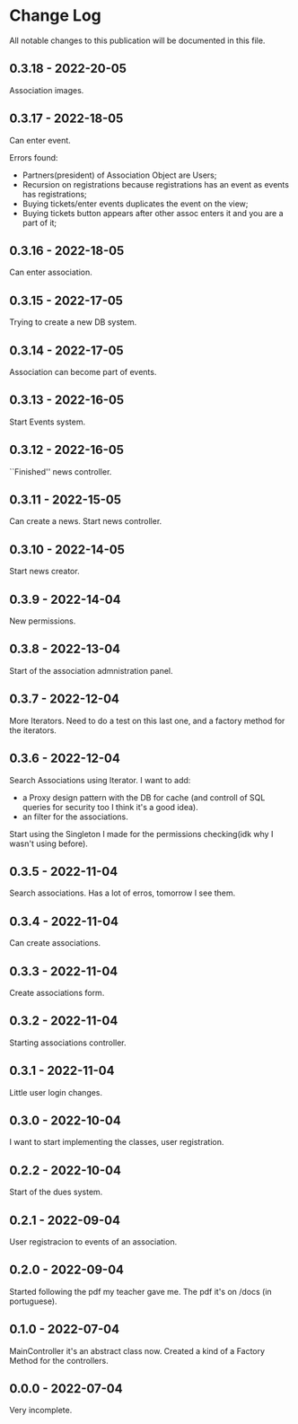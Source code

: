 # Change Log

All notable changes to this publication will be documented in this file.

## 0.3.18 - 2022-20-05
Association images.

## 0.3.17 - 2022-18-05
Can enter event.

Errors found:
- Partners(president) of Association Object are Users;
- Recursion on registrations because registrations has an event as events has registrations;
- Buying tickets/enter events duplicates the event on the view;
- Buying tickets button appears after other assoc enters it and you are a part of it;

## 0.3.16 - 2022-18-05
Can enter association.

## 0.3.15 - 2022-17-05
Trying to create a new DB system.

## 0.3.14 - 2022-17-05
Association can become part of events.

## 0.3.13 - 2022-16-05
Start Events system.

## 0.3.12 - 2022-16-05
``Finished'' news controller.

## 0.3.11 - 2022-15-05
Can create a news. Start news controller.

## 0.3.10 - 2022-14-05
Start news creator.

## 0.3.9 - 2022-14-04
New permissions.

## 0.3.8 - 2022-13-04
Start of the association admnistration panel.

## 0.3.7 - 2022-12-04
More Iterators. Need to do a test on this last one, and a factory method for the iterators.

## 0.3.6 - 2022-12-04
Search Associations using Iterator.
I want to add:
- a Proxy design pattern with the DB for cache (and controll of SQL queries for security too I think it's a good idea).
- an filter for the associations.

Start using the Singleton I made for the permissions checking(idk why I wasn't using before).

## 0.3.5 - 2022-11-04
Search associations. Has a lot of erros, tomorrow I see them.

## 0.3.4 - 2022-11-04
Can create associations.

## 0.3.3 - 2022-11-04
Create associations form.

## 0.3.2 - 2022-11-04
Starting associations controller.

## 0.3.1 - 2022-11-04
Little user login changes.

## 0.3.0 - 2022-10-04
I want to start implementing the classes, user registration.

## 0.2.2 - 2022-10-04
Start of the dues system.

## 0.2.1 - 2022-09-04
User registracion to events of an association.

## 0.2.0 - 2022-09-04
Started following the pdf my teacher gave me. The pdf it's on /docs (in portuguese).

## 0.1.0 - 2022-07-04
MainController it's an abstract class now.
Created a kind of a Factory Method for the controllers.

## 0.0.0 - 2022-07-04

Very incomplete.

